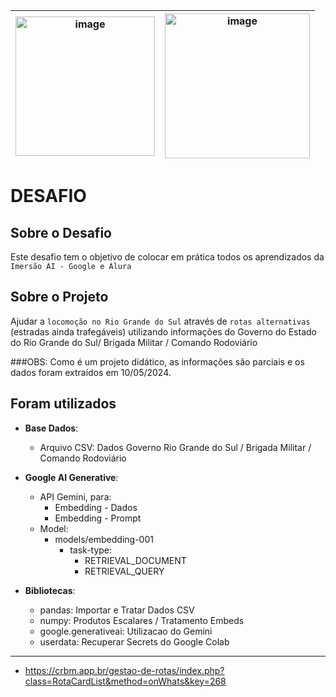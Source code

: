 
<img width="223" alt="image" src="https://github.com/mstrulenque/imersao-ai_google-alura/assets/63933792/f707dbde-92ca-4906-8e94-561df7b3478e"> | <img width="232" alt="image" src="https://github.com/mstrulenque/imersao-ai_google-alura/assets/63933792/bb7ee96b-01e0-4b9e-b3a0-fa3eabb0d2cf">
---------|---------------
 
# DESAFIO


## Sobre o Desafio

Este desafio tem o objetivo de colocar em prática todos os aprendizados da `Imersão AI - Google e Alura`


## Sobre o Projeto

Ajudar a `locomoção no Rio Grande do Sul` através de `rotas alternativas` (estradas ainda trafegáveis) utilizando informações do Governo do Estado do Rio Grande do Sul/ Brigada Militar / Comando Rodoviário 

###OBS: Como é um projeto didático, as informações são parciais e os dados foram extraídos em 10/05/2024.


## Foram utilizados

- **Base Dados**: 
   - Arquivo CSV: Dados Governo Rio Grande do Sul / Brigada Militar / Comando Rodoviário
       
- **Google AI Generative**:
   - API Gemini, para:
      - Embedding - Dados
      - Embedding - Prompt
   - Model:
      - models/embedding-001
           - task-type:
               - RETRIEVAL_DOCUMENT
               - RETRIEVAL_QUERY
            
- **Bibliotecas**:
   - pandas: Importar e Tratar Dados CSV <br>
   - numpy: Produtos Escalares / Tratamento Embeds <br>
   - google.generativeai: Utilizacao do Gemini <br>
   - userdata: Recuperar Secrets do Google Colab <br>

---


- https://crbm.app.br/gestao-de-rotas/index.php?class=RotaCardList&method=onWhats&key=268
